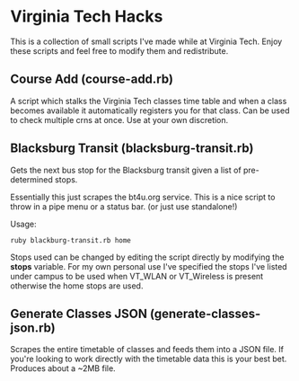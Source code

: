 Virginia Tech Hacks
===================
This is a collection of small scripts I've made while at Virginia Tech. Enjoy these scripts and feel free to modify them and redistribute.

Course Add (course-add.rb)
--------------------------------
A script which stalks the Virginia Tech classes time table and when a class becomes available it automatically registers you for that class. Can be used to check multiple crns at once. Use at your own discretion.

Blacksburg Transit (blacksburg-transit.rb)
------------------------------------------
Gets the next bus stop for the Blacksburg transit given a list of pre-determined stops. 

Essentially this just scrapes the bt4u.org service. This is a nice script to throw in a pipe menu or a status bar. (or just use standalone!)

Usage:

    ruby blackburg-transit.rb home

Stops used can be changed by editing the script directly by modifying the **stops** variable. For my own personal use I've specified the stops I've listed under campus to be used when VT_WLAN or VT_Wireless is present otherwise the home stops are used.
    

Generate Classes JSON (generate-classes-json.rb)
------------------------------------------------
Scrapes the entire timetable of classes and feeds them into a JSON file. If you're looking to work directly with the timetable data this is your best bet. Produces about a ~2MB file. 

